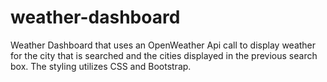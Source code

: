 # weather-dashboard

Weather Dashboard that uses an OpenWeather Api call to display weather for the city that is searched and the cities displayed in the previous search box. The styling utilizes CSS and Bootstrap.
